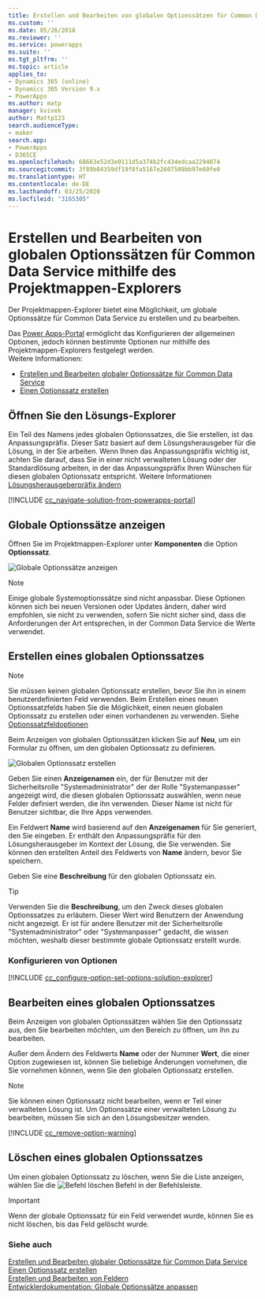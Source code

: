 ```yaml
---
title: Erstellen und Bearbeiten von globalen Optionssätzen für Common Data Service mithilfe des Projektmappen-Explorers | MicrosoftDocs
ms.custom: ''
ms.date: 05/26/2018
ms.reviewer: ''
ms.service: powerapps
ms.suite: ''
ms.tgt_pltfrm: ''
ms.topic: article
applies_to:
- Dynamics 365 (online)
- Dynamics 365 Version 9.x
- PowerApps
ms.author: matp
manager: kvivek
author: Mattp123
search.audienceType:
- maker
search.app:
- PowerApps
- D365CE
ms.openlocfilehash: 68663e52d3e0111d5a374b2fc434edcaa2294074
ms.sourcegitcommit: 3f89b04359df19f8fa5167e2607509bb97e60fe0
ms.translationtype: HT
ms.contentlocale: de-DE
ms.lasthandoff: 03/25/2020
ms.locfileid: "3165305"
---
```

# <a name="create-and-edit-global-option-sets-for-common-data-service-using-solution-explorer"></a>Erstellen und Bearbeiten von globalen Optionssätzen für Common Data Service mithilfe des Projektmappen-Explorers

Der Projektmappen-Explorer bietet eine Möglichkeit, um globale Optionssätze für Common Data Service zu erstellen und zu bearbeiten.

Das [Power Apps-Portal](https://make.powerapps.com/?utm_source=padocs&utm_medium=linkinadoc&utm_campaign=referralsfromdoc) ermöglicht das Konfigurieren der allgemeinen Optionen, jedoch können bestimmte Optionen nur mithilfe des Projektmappen-Explorers festgelegt werden. <br />Weitere Informationen: 
- [Erstellen und Bearbeiten globaler Optionssätze für Common Data Service](create-edit-global-option-sets.md)
- [Einen Optionssatz erstellen](custom-picklists.md)

## <a name="open-solution-explorer"></a>Öffnen Sie den Lösungs-Explorer

Ein Teil des Namens jedes globalen Optionssatzes, die Sie erstellen, ist das Anpassungspräfix. Dieser Satz basiert auf dem Lösungsherausgeber für die Lösung, in der Sie arbeiten. Wenn Ihnen das Anpassungspräfix wichtig ist, achten Sie darauf, dass Sie in einer nicht verwalteten Lösung oder der Standardlösung arbeiten, in der das Anpassungspräfix Ihren Wünschen für diesen globalen Optionssatz entspricht. Weitere Informationen [Lösungsherausgeberpräfix ändern](change-solution-publisher-prefix.md) 

[!INCLUDE [cc_navigate-solution-from-powerapps-portal](../../includes/cc_navigate-solution-from-powerapps-portal.md)]

## <a name="view-global-option-sets"></a>Globale Optionssätze anzeigen

Öffnen Sie im Projektmappen-Explorer unter **Komponenten** die Option **Optionssatz**.

![Globale Optionssätze anzeigen](media/view-global-option-sets-solution-explorer.png)

> [!NOTE]
> Einige globale Systemoptionssätze sind nicht anpassbar. Diese Optionen können sich bei neuen Versionen oder Updates ändern, daher wird empfohlen, sie nicht zu verwenden, sofern Sie nicht sicher sind, dass die Anforderungen der Art entsprechen, in der Common Data Service die Werte verwendet.

## <a name="create-a-global-option-set"></a>Erstellen eines globalen Optionssatzes

> [!NOTE]
> Sie müssen keinen globalen Optionssatz erstellen, bevor Sie ihn in einem benutzerdefinierten Feld verwenden. Beim Erstellen eines neuen Optionssatzfelds haben Sie die Möglichkeit, einen neuen globalen Optionssatz zu erstellen oder einen vorhandenen zu verwenden. Siehe [Optionssatzfeldoptionen](create-edit-field-solution-explorer.md#option-set-field-options)

Beim Anzeigen von globalen Optionssätzen klicken Sie auf **Neu**, um ein Formular zu öffnen, um den globalen Optionssatz zu definieren.

![Globalen Optionssatz erstellen](media/create-global-option-set-solution-explorer.png)

Geben Sie einen **Anzeigenamen** ein, der für Benutzer mit der Sicherheitsrolle "Systemadministrator" der der Rolle "Systemanpasser" angezeigt wird, die diesen globalen Optionssatz auswählen, wenn neue Felder definiert werden, die ihn verwenden. Dieser Name ist nicht für Benutzer sichtbar, die Ihre Apps verwenden.

Ein Feldwert **Name** wird basierend auf den **Anzeigenamen** für Sie generiert, den Sie eingeben. Er enthält den Anpassungspräfix für den Lösungsherausgeber im Kontext der Lösung, die Sie verwenden. Sie können den erstellten Anteil des Feldwerts von **Name** ändern, bevor Sie speichern.

Geben Sie eine **Beschreibung** für den globalen Optionssatz ein. 

> [!TIP]
> Verwenden Sie die **Beschreibung**, um den Zweck dieses globalen Optionssatzes zu erläutern. Dieser Wert wird Benutzern der Anwendung nicht angezeigt. Er ist für andere Benutzer mit der Sicherheitsrolle "Systemadministrator" oder "Systemanpasser" gedacht, die wissen möchten, weshalb dieser bestimmte globale Optionssatz erstellt wurde.

### <a name="configure-options"></a>Konfigurieren von Optionen

[!INCLUDE [cc_configure-option-set-options-solution-explorer](../../includes/cc_configure-option-set-options-solution-explorer.md)]

## <a name="edit-a-global-option-set"></a>Bearbeiten eines globalen Optionssatzes

Beim Anzeigen von globalen Optionssätzen wählen Sie den Optionssatz aus, den Sie bearbeiten möchten, um den Bereich zu öffnen, um ihn zu bearbeiten.

Außer dem Ändern des Feldwerts **Name** oder der Nummer **Wert**, die einer Option zugewiesen ist, können Sie beliebige Änderungen vornehmen, die Sie vornehmen können, wenn Sie den globalen Optionssatz erstellen.

> [!NOTE]
> Sie können einen Optionssatz nicht bearbeiten, wenn er Teil einer verwalteten Lösung ist. Um Optionssätze einer verwalteten Lösung zu bearbeiten, müssen Sie sich an den Lösungsbesitzer wenden.

[!INCLUDE [cc_remove-option-warning](../../includes/cc_remove-option-warning.md)]

## <a name="delete-a-global-option-set"></a>Löschen eines globalen Optionssatzes

Um einen globalen Optionssatz zu löschen, wenn Sie die Liste anzeigen, wählen Sie die ![Befehl löschen](media/delete.gif) Befehl in der Befehlsleiste.

> [!IMPORTANT]
> Wenn der globale Optionssatz für ein Feld verwendet wurde, können Sie es nicht löschen, bis das Feld gelöscht wurde.
  
### <a name="see-also"></a>Siehe auch
 
[Erstellen und Bearbeiten globaler Optionssätze für Common Data Service](create-edit-global-option-sets.md)<br />
[Einen Optionssatz erstellen](custom-picklists.md)<br />
[Erstellen und Bearbeiten von Feldern](create-edit-fields.md)<br />
[Entwicklerdokumentation: Globale Optionssätze anpassen](/dynamics365/customer-engagement/developer/org-service/customize-global-option-sets)
